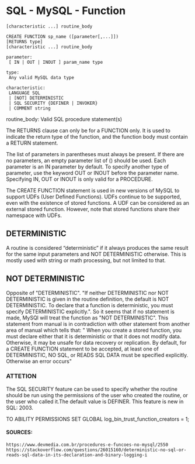 # SQL - MySQL - Function


```CREATE PROCEDURE sp_name ([parameter[,...]])
[characteristic ...] routine_body

CREATE FUNCTION sp_name ([parameter[,...]])
[RETURNS type]
[characteristic ...] routine_body

parameter:
 [ IN | OUT | INOUT ] param_name type

type:
 Any valid MySQL data type

characteristic:
 LANGUAGE SQL
 | [NOT] DETERMINISTIC
 | SQL SECURITY {DEFINER | INVOKER}
 | COMMENT string
```

routine_body:
 Valid SQL procedure statement(s)


The RETURNS clause can only be for a FUNCTION only. It is used to indicate the return type of the function, 
and the function body must contain a RETURN statement.


The list of parameters in parentheses must always be present. If there are no parameters, 
an empty parameter list of () should be used. Each parameter is an IN parameter by default. 
To specify another type of parameter, use the keyword OUT or INOUT before the parameter name. 
Specifying IN, OUT or INOUT is only valid for a PROCEDURE.


The CREATE FUNCTION statement is used in new versions of MySQL to support UDFs (User Defined Functions).
UDFs continue to be supported, even with the existence of stored functions. A UDF can be considered as an external stored function. 
However, note that stored functions share their namespace with UDFs.


## DETERMINISTIC

A routine is considered “deterministic” if it always produces the same result for the same input parameters and NOT DETERMINISTIC otherwise.
This is mostly used with string or math processing, but not limited to that.


## NOT DETERMINISTIC

Opposite of "DETERMINISTIC". "If neither DETERMINISTIC nor NOT DETERMINISTIC is given in the routine definition, the default is NOT DETERMINISTIC.
To declare that a function is deterministic, you must specify DETERMINISTIC explicitly.". So it seems that if no statement is made, 
MySQl will treat the function as "NOT DETERMINISTIC". This statement from manual is in contradiction with other statement from another area of manual
which tells that: " When you create a stored function, you must declare either that it is deterministic or that it does not modify data. 
Otherwise, it may be unsafe for data recovery or replication. By default, for a CREATE FUNCTION statement to be accepted, at least one of DETERMINISTIC,
NO SQL, or READS SQL DATA must be specified explicitly. Otherwise an error occurs"


### ATTETION
The SQL SECURITY feature can be used to specify whether the routine should be run using the permissions of the user who created the routine, 
or the user who called it.The default value is DEFINER. This feature is new in SQL: 2003.

TO ABILITY PERMISSIONS
SET GLOBAL log_bin_trust_function_creators = 1;


#### SOURCES:

	https://www.devmedia.com.br/procedures-e-funcoes-no-mysql/2550
	https://stackoverflow.com/questions/26015160/deterministic-no-sql-or-reads-sql-data-in-its-declaration-and-binary-logging-i

	



